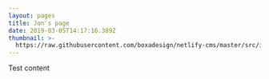 ```yaml
---
layout: pages
title: Jon's page
date: 2019-03-05T14:17:16.389Z
thumbnail: >-
  https://raw.githubusercontent.com/boxadesign/netlify-cms/master/src/images/ons-logo.svg?sanitize=true
---
```

Test content
